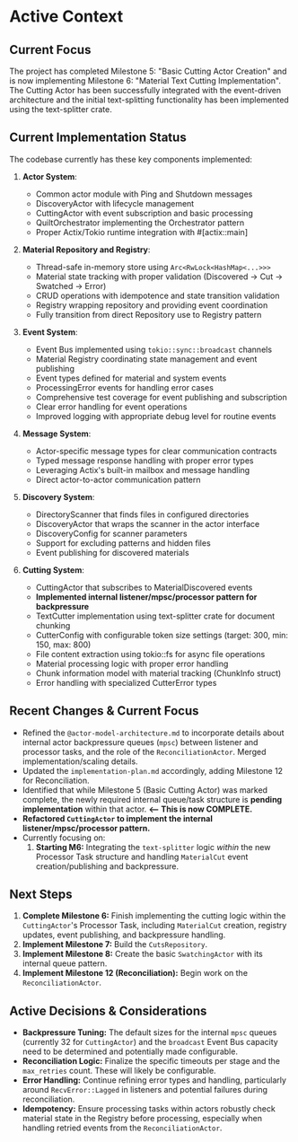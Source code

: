 # Active Context

## Current Focus

The project has completed Milestone 5: "Basic Cutting Actor Creation" and is now implementing Milestone 6: "Material Text Cutting Implementation". The Cutting Actor has been successfully integrated with the event-driven architecture and the initial text-splitting functionality has been implemented using the text-splitter crate.

## Current Implementation Status

The codebase currently has these key components implemented:

1. **Actor System**:

   - Common actor module with Ping and Shutdown messages
   - DiscoveryActor with lifecycle management
   - CuttingActor with event subscription and basic processing
   - QuiltOrchestrator implementing the Orchestrator pattern
   - Proper Actix/Tokio runtime integration with #[actix::main]

2. **Material Repository and Registry**:

   - Thread-safe in-memory store using `Arc<RwLock<HashMap<...>>>`
   - Material state tracking with proper validation (Discovered → Cut → Swatched → Error)
   - CRUD operations with idempotence and state transition validation
   - Registry wrapping repository and providing event coordination
   - Fully transition from direct Repository use to Registry pattern

3. **Event System**:

   - Event Bus implemented using `tokio::sync::broadcast` channels
   - Material Registry coordinating state management and event publishing
   - Event types defined for material and system events
   - ProcessingError events for handling error cases
   - Comprehensive test coverage for event publishing and subscription
   - Clear error handling for event operations
   - Improved logging with appropriate debug level for routine events

4. **Message System**:

   - Actor-specific message types for clear communication contracts
   - Typed message response handling with proper error types
   - Leveraging Actix's built-in mailbox and message handling
   - Direct actor-to-actor communication pattern

5. **Discovery System**:

   - DirectoryScanner that finds files in configured directories
   - DiscoveryActor that wraps the scanner in the actor interface
   - DiscoveryConfig for scanner parameters
   - Support for excluding patterns and hidden files
   - Event publishing for discovered materials

6. **Cutting System**:
   - CuttingActor that subscribes to MaterialDiscovered events
   - **Implemented internal listener/mpsc/processor pattern for backpressure**
   - TextCutter implementation using text-splitter crate for document chunking
   - CutterConfig with configurable token size settings (target: 300, min: 150, max: 800)
   - File content extraction using tokio::fs for async file operations
   - Material processing logic with proper error handling
   - Chunk information model with material tracking (ChunkInfo struct)
   - Error handling with specialized CutterError types

## Recent Changes & Current Focus

- Refined the `@actor-model-architecture.md` to incorporate details about internal actor backpressure queues (`mpsc`) between listener and processor tasks, and the role of the `ReconciliationActor`. Merged implementation/scaling details.
- Updated the `implementation-plan.md` accordingly, adding Milestone 12 for Reconciliation.
- Identified that while Milestone 5 (Basic Cutting Actor) was marked complete, the newly required internal queue/task structure is **pending implementation** within that actor. **<-- This is now COMPLETE.**
- **Refactored `CuttingActor` to implement the internal listener/mpsc/processor pattern.**
- Currently focusing on:
  1.  **Starting M6:** Integrating the `text-splitter` logic _within_ the new Processor Task structure and handling `MaterialCut` event creation/publishing and backpressure.

## Next Steps

1.  **Complete Milestone 6:** Finish implementing the cutting logic within the `CuttingActor`'s Processor Task, including `MaterialCut` creation, registry updates, event publishing, and backpressure handling.
2.  **Implement Milestone 7:** Build the `CutsRepository`.
3.  **Implement Milestone 8:** Create the basic `SwatchingActor` with its internal queue pattern.
4.  **Implement Milestone 12 (Reconciliation):** Begin work on the `ReconciliationActor`.

## Active Decisions & Considerations

- **Backpressure Tuning:** The default sizes for the internal `mpsc` queues (currently 32 for `CuttingActor`) and the `broadcast` Event Bus capacity need to be determined and potentially made configurable.
- **Reconciliation Logic:** Finalize the specific timeouts per stage and the `max_retries` count. These will likely be configurable.
- **Error Handling:** Continue refining error types and handling, particularly around `RecvError::Lagged` in listeners and potential failures during reconciliation.
- **Idempotency:** Ensure processing tasks within actors robustly check material state in the Registry before processing, especially when handling retried events from the `ReconciliationActor`.
